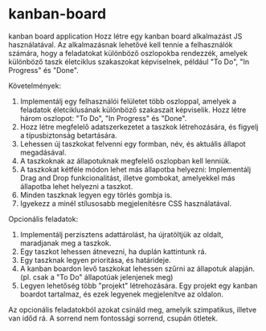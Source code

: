 # kanban-board
kanban board application
Hozz létre egy kanban board alkalmazást JS használatával. Az alkalmazásnak lehetővé kell tennie a felhasználók számára, hogy a feladatokat különböző oszlopokba rendezzék, amelyek különböző taszk életciklus szakaszokat képviselnek, például "To Do", "In Progress" és "Done".

 

Követelmények:
1. Implementálj egy felhasználói felületet több oszloppal, amelyek a feladatok életciklusának különböző szakaszait képviselik. Hozz létre három oszlopot: "To Do", "In Progress" és "Done".
2. Hozz létre megfelelő adatszerkezetet a taszkok létrehozására, és figyelj a típusbiztonság betartására.
3. Lehessen új taszkokat felvenni egy formban, név, és aktuális állapot megadásával.
4. A taszkoknak az állapotuknak megfelelő oszlopban kell lenniük.
5. A taszkokat kétféle módon lehet más állapotba helyezni: Implementálj Drag and Drop funkcionalitást, illetve gombokat, amelyekkel más állapotba lehet helyezni a taszkot.
6. Minden taszknak legyen egy törlés gombja is.
7. Igyekezz a minél stílusosabb megjelenítésre CSS használatával.

 

Opcionális feladatok:
1. Implementálj perzisztens adattárolást, ha újratöltjük az oldalt, maradjanak meg a taszkok.
2. Egy taszkot lehessen átnevezni, ha duplán kattintunk rá.
3. Egy taszknak legyen prioritása, és határideje.
4. A kanban boardon levő taszkokat lehessen szűrni az állapotuk alapján. (pl. csak a "To Do" állapotúak jelenjenek meg)
6. Legyen lehetőség több "projekt" létrehozására. Egy projekt egy kanban boardot tartalmaz, és ezek legyenek megjelenítve az oldalon.

 

Az opcionális feladatokból azokat csináld meg, amelyik szimpatikus, illetve van időd rá. A sorrend nem fontossági sorrend, csupán ötletek.
